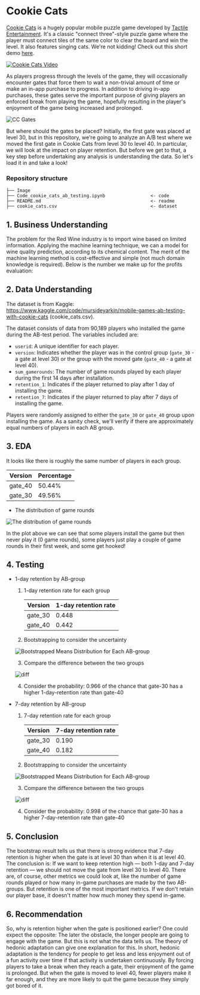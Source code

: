 # Cookie Cats

[Cookie Cats](https://www.facebook.com/cookiecatsgame) is a hugely popular mobile puzzle game developed by [Tactile Entertainment](http://tactile.dk). It's a classic "connect three"-style puzzle game where the player must connect tiles of the same color to clear the board and win the level. It also features singing cats. We're not kidding! Check out this short demo [here](https://youtu.be/GaP5f0jVTWE).

[![Cookie Cats Video](https://github.com/Taweilo/cookie_cats/blob/main/Image/cookie_cats_video.jpeg)](https://youtu.be/GaP5f0jVTWE)

As players progress through the levels of the game, they will occasionally encounter gates that force them to wait a non-trivial amount of time or make an in-app purchase to progress. In addition to driving in-app purchases, these gates serve the important purpose of giving players an enforced break from playing the game, hopefully resulting in the player's enjoyment of the game being increased and prolonged.

![CC Gates](https://github.com/Taweilo/cookie_cats/blob/main/Image/cc_gates.png)

But where should the gates be placed? Initially, the first gate was placed at level 30, but in this repository, we're going to analyze an A/B test where we moved the first gate in Cookie Cats from level 30 to level 40. In particular, we will look at the impact on player retention. But before we get to that, a key step before undertaking any analysis is understanding the data. So let's load it in and take a look!



### Repository structure

```
├── Image
├── Code_cookie_cats_ab_testing.ipynb                 <- code
├── README.md                                         <- readme
├── cookie_cats.csv                                   <- dataset
```

## 1. Business Understanding
The problem for the Red Wine industry is to import wine based on limited information. Applying the machine learning technique, we can a model for wine quality prediction, according to its chemical content. The merit of the machine learning method is cost-effective and simple (not much domain knowledge is required). Below is the number we make up for the profits evaluation:


## 2. Data Understanding

The dataset is from Kaggle: https://www.kaggle.com/code/mursideyarkin/mobile-games-ab-testing-with-cookie-cats (cookie_cats.csv). 

The dataset consists of data from 90,189 players who installed the game during the AB-test period. The variables included are:

- `userid`: A unique identifier for each player.
- `version`: Indicates whether the player was in the control group (`gate_30` - a gate at level 30) or the group with the moved gate (`gate_40` - a gate at level 40).
- `sum_gamerounds`: The number of game rounds played by each player during the first 14 days after installation.
- `retention_1`: Indicates if the player returned to play after 1 day of installing the game.
- `retention_7`: Indicates if the player returned to play after 7 days of installing the game.

Players were randomly assigned to either the `gate_30` or `gate_40` group upon installing the game. As a sanity check, we'll verify if there are approximately equal numbers of players in each AB group.

## 3. EDA
It looks like there is roughly the same number of players in each group. 

  | Version | Percentage |
  |---------|------------|
  | gate_40 | 50.44%     |
  | gate_30 | 49.56%     |

- The distribution of game rounds
  
![The distribution of game rounds](https://github.com/Taweilo/cookie_cats/blob/main/Image/The%20distribution%20of%20game%20rounds.png)

In the plot above we can see that some players install the game but then never play it (0 game rounds), some players just play a couple of game rounds in their first week, and some get hooked!

## 4. Testing
- 1-day retention by AB-group
  
  1. 1-day retention rate for each group
     
        | Version | 1-day retention rate    |
        |---------|----------|
        | gate_30 | 0.448 |
        | gate_40 | 0.442 |
  
  2. Bootstrapping to consider the uncertainty
  
  ![Bootstrapped Means Distribution for Each AB-group](https://github.com/Taweilo/cookie_cats/blob/main/Image/Bootstrapped%20Means%20Distribution%20for%20Each%20AB-group%20-1.png) 

  3. Compare the difference between the two groups
     
  ![diff](https://github.com/Taweilo/cookie_cats/blob/main/Image/%25%20Difference%20Between%20the%20Two%20AB-groups%20-%201.png)     
  
  4. Consider the probability: 0.966 of the chance that gate-30 has a higher 1-day-retention rate than gate-40
     
- 7-day retention by AB-group
  
  1. 7-day retention rate for each group
     
        | Version | 7-day retention rate    |
        |---------|----------|
        | gate_30 | 0.190 |
        | gate_40 | 0.182 |
  
  2. Bootstrapping to consider the uncertainty
     
  ![Bootstrapped Means Distribution for Each AB-group](https://github.com/Taweilo/cookie_cats/blob/main/Image/Bootstrapped%20Means%20Distribution%20for%20Each%20AB-group%20-%207.png) 
     
  3. Compare the difference between the two groups
     
  ![diff](https://github.com/Taweilo/cookie_cats/blob/main/Image/%25%20Difference%20Between%20the%20Two%20AB-groups%20-%207.png)     
  
  4. Consider the probability: 0.998 of the chance that gate-30 has a higher 7-day-retention rate than gate-40
     
## 5. Conclusion
The bootstrap result tells us that there is strong evidence that 7-day retention is higher when the gate is at level 30 than when it is at level 40. The conclusion is: If we want to keep retention high — both 1-day and 7-day retention — we should not move the gate from level 30 to level 40. There are, of course, other metrics we could look at, like the number of game rounds played or how many in-game purchases are made by the two AB-groups. But retention is one of the most important metrics. If we don't retain our player base, it doesn't matter how much money they spend in-game.

## 6. Recommendation
So, why is retention higher when the gate is positioned earlier? One could expect the opposite: The later the obstacle, the longer people are going to engage with the game. But this is not what the data tells us. The theory of hedonic adaptation can give one explanation for this. In short, hedonic adaptation is the tendency for people to get less and less enjoyment out of a fun activity over time if that activity is undertaken continuously. By forcing players to take a break when they reach a gate, their enjoyment of the game is prolonged. But when the gate is moved to level 40, fewer players make it far enough, and they are more likely to quit the game because they simply got bored of it.

 

